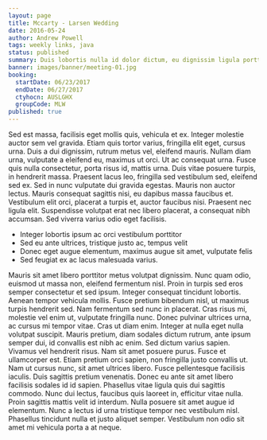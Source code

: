 ```yaml
---
layout: page
title: Mccarty - Larsen Wedding
date: 2016-05-24
author: Andrew Powell
tags: weekly links, java
status: published
summary: Duis lobortis nulla id dolor dictum, eu dignissim ligula porttitor.
banner: images/banner/meeting-01.jpg
booking:
  startDate: 06/23/2017
  endDate: 06/27/2017
  ctyhocn: AUSLGHX
  groupCode: MLW
published: true
---
```

Sed est massa, facilisis eget mollis quis, vehicula et ex. Integer molestie auctor sem vel gravida. Etiam quis tortor varius, fringilla elit eget, cursus urna. Duis a dui dignissim, rutrum metus vel, eleifend mauris. Nullam diam urna, vulputate a eleifend eu, maximus ut orci. Ut ac consequat urna. Fusce quis nulla consectetur, porta risus id, mattis urna. Duis vitae posuere turpis, in hendrerit massa. Praesent lacus leo, fringilla sed vestibulum sed, eleifend sed ex. Sed in nunc vulputate dui gravida egestas. Mauris non auctor lectus. Mauris consequat sagittis nisi, eu dapibus massa faucibus et. Vestibulum elit orci, placerat a turpis et, auctor faucibus nisi. Praesent nec ligula elit. Suspendisse volutpat erat nec libero placerat, a consequat nibh accumsan. Sed viverra varius odio eget facilisis.

* Integer lobortis ipsum ac orci vestibulum porttitor
* Sed eu ante ultrices, tristique justo ac, tempus velit
* Donec eget augue elementum, maximus augue sit amet, vulputate felis
* Sed feugiat ex ac lacus malesuada varius.

Mauris sit amet libero porttitor metus volutpat dignissim. Nunc quam odio, euismod ut massa non, eleifend fermentum nisl. Proin in turpis sed eros semper consectetur et sed ipsum. Integer consequat tincidunt lobortis. Aenean tempor vehicula mollis. Fusce pretium bibendum nisl, ut maximus turpis hendrerit sed. Nam fermentum sed nunc in placerat. Cras risus mi, molestie vel enim ut, vulputate fringilla nunc. Donec pulvinar ultrices urna, ac cursus mi tempor vitae. Cras ut diam enim. Integer at nulla eget nulla volutpat suscipit. Mauris pretium, diam sodales dictum rutrum, ante ipsum semper dui, id convallis est nibh ac enim.
Sed dictum varius sapien. Vivamus vel hendrerit risus. Nam sit amet posuere purus. Fusce et ullamcorper est. Etiam pretium orci sapien, non fringilla justo convallis ut. Nam ut cursus nunc, sit amet ultrices libero. Fusce pellentesque facilisis iaculis. Duis sagittis pretium venenatis. Donec eu ante sit amet libero facilisis sodales id id sapien. Phasellus vitae ligula quis dui sagittis commodo. Nunc dui lectus, faucibus quis laoreet in, efficitur vitae nulla. Proin sagittis mattis velit id interdum. Nulla posuere sit amet augue id elementum. Nunc a lectus id urna tristique tempor nec vestibulum nisl. Phasellus tincidunt nulla et justo aliquet semper. Vestibulum non odio sit amet mi vehicula porta a at neque.
